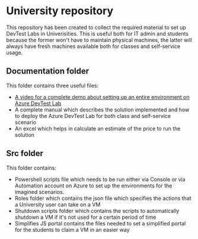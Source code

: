 # University repository
This repository has been created to collect the required material to set up DevTest Labs in Univerisities. This is useful both for IT admin and students because the former won't have to maintain physical machines, the latter will always have fresh machines available both for classes and self-service usage.

## Documentation folder
This folder contains three useful files:
- [A video for a complete demo about setting up an entire environment on Azure DevTest Lab](Documentation/DemoVirtualLab_Ita.mp4)
- A complete manual which describes the solution implemented and how to deploy the Azure DevTest Lab for both class and self-service scenario
- An excel which helps in calculate an estimate of the price to run the solution

## Src folder
This folder contains:
- Powershell scripts file which needs to be run either via Console or via Automation account on Azure to set up the environments for the imagined scenarios.
- Roles folder which contains the json file which specifies the actions that a University user can take on a VM
- Shutdown scripts folder which contains the scripts to automatically shutdown a VM if it's not used for a certain period of time
- Simplifies JS portal contains the files needed to set a simplified portal for the students to claim a VM in an easier way
